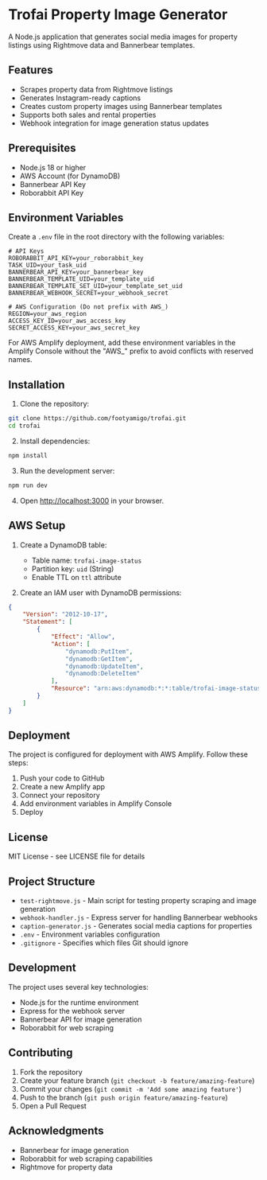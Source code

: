 # Trofai Property Image Generator

A Node.js application that generates social media images for property listings using Rightmove data and Bannerbear templates.

## Features

- Scrapes property data from Rightmove listings
- Generates Instagram-ready captions
- Creates custom property images using Bannerbear templates
- Supports both sales and rental properties
- Webhook integration for image generation status updates

## Prerequisites

- Node.js 18 or higher
- AWS Account (for DynamoDB)
- Bannerbear API Key
- Roborabbit API Key

## Environment Variables

Create a `.env` file in the root directory with the following variables:

```env
# API Keys
ROBORABBIT_API_KEY=your_roborabbit_key
TASK_UID=your_task_uid
BANNERBEAR_API_KEY=your_bannerbear_key
BANNERBEAR_TEMPLATE_UID=your_template_uid
BANNERBEAR_TEMPLATE_SET_UID=your_template_set_uid
BANNERBEAR_WEBHOOK_SECRET=your_webhook_secret

# AWS Configuration (Do not prefix with AWS_)
REGION=your_aws_region
ACCESS_KEY_ID=your_aws_access_key
SECRET_ACCESS_KEY=your_aws_secret_key
```

For AWS Amplify deployment, add these environment variables in the Amplify Console without the "AWS_" prefix to avoid conflicts with reserved names.

## Installation

1. Clone the repository:
```bash
git clone https://github.com/footyamigo/trofai.git
cd trofai
```

2. Install dependencies:
```bash
npm install
```

3. Run the development server:
```bash
npm run dev
```

4. Open [http://localhost:3000](http://localhost:3000) in your browser.

## AWS Setup

1. Create a DynamoDB table:
   - Table name: `trofai-image-status`
   - Partition key: `uid` (String)
   - Enable TTL on `ttl` attribute

2. Create an IAM user with DynamoDB permissions:
```json
{
    "Version": "2012-10-17",
    "Statement": [
        {
            "Effect": "Allow",
            "Action": [
                "dynamodb:PutItem",
                "dynamodb:GetItem",
                "dynamodb:UpdateItem",
                "dynamodb:DeleteItem"
            ],
            "Resource": "arn:aws:dynamodb:*:*:table/trofai-image-status"
        }
    ]
}
```

## Deployment

The project is configured for deployment with AWS Amplify. Follow these steps:

1. Push your code to GitHub
2. Create a new Amplify app
3. Connect your repository
4. Add environment variables in Amplify Console
5. Deploy

## License

MIT License - see LICENSE file for details

## Project Structure

- `test-rightmove.js` - Main script for testing property scraping and image generation
- `webhook-handler.js` - Express server for handling Bannerbear webhooks
- `caption-generator.js` - Generates social media captions for properties
- `.env` - Environment variables configuration
- `.gitignore` - Specifies which files Git should ignore

## Development

The project uses several key technologies:
- Node.js for the runtime environment
- Express for the webhook server
- Bannerbear API for image generation
- Roborabbit for web scraping

## Contributing

1. Fork the repository
2. Create your feature branch (`git checkout -b feature/amazing-feature`)
3. Commit your changes (`git commit -m 'Add some amazing feature'`)
4. Push to the branch (`git push origin feature/amazing-feature`)
5. Open a Pull Request

## Acknowledgments

- Bannerbear for image generation
- Roborabbit for web scraping capabilities
- Rightmove for property data 